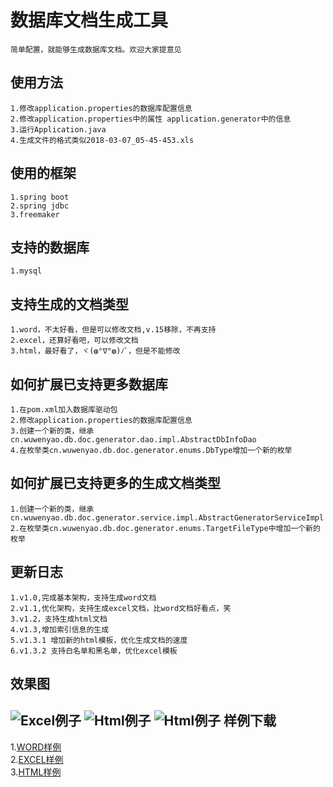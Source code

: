 数据库文档生成工具
====
    简单配置，就能够生成数据库文档。欢迎大家提意见

使用方法  
----
    1.修改application.properties的数据库配置信息  
    2.修改application.properties中的属性 application.generator中的信息
    3.运行Application.java  
    4.生成文件的格式类似2018-03-07_05-45-453.xls

使用的框架  
----
    1.spring boot  
    2.spring jdbc  
    3.freemaker  

支持的数据库 
----
    1.mysql  
    
支持生成的文档类型
----
	1.word，不太好看，但是可以修改文档,v.15移除，不再支持
	2.excel，还算好看吧，可以修改文档
	3.html，最好看了，ヾ(◍°∇°◍)ﾉﾞ，但是不能修改

如何扩展已支持更多数据库
----
    1.在pom.xml加入数据库驱动包
    2.修改application.properties的数据库配置信息
    3.创建一个新的类，继承cn.wuwenyao.db.doc.generator.dao.impl.AbstractDbInfoDao
    4.在枚举类cn.wuwenyao.db.doc.generator.enums.DbType增加一个新的枚举
    
如何扩展已支持更多的生成文档类型
----
	1.创建一个新的类，继承cn.wuwenyao.db.doc.generator.service.impl.AbstractGeneratorServiceImpl
	2.在枚举类cn.wuwenyao.db.doc.generator.enums.TargetFileType中增加一个新的枚举
	
更新日志
----
	1.v1.0,完成基本架构，支持生成word文档
	2.v1.1,优化架构，支持生成excel文档，比word文档好看点，笑
	3.v1.2，支持生成html文档
	4.v1.3,增加索引信息的生成
	5.v1.3.1 增加新的html模板，优化生成文档的速度
	6.v1.3.2 支持白名单和黑名单，优化excel模板
	
效果图
----
 ![Excel例子](https://gitee.com/shiqiyue/dbDocGenerator/raw/master/doc/excel.gif "例子")
 ![Html例子](https://gitee.com/shiqiyue/dbDocGenerator/raw/master/doc/html.gif "例子")
 ![Html例子](https://gitee.com/shiqiyue/dbDocGenerator/raw/master/doc/html-menu.gif "例子")
样例下载
----
  1.[WORD样例](http://gitee.com/shiqiyue/dbDocGenerator/tree/master/doc/word-sample.doc)  
  2.[EXCEL样例](http://gitee.com/shiqiyue/dbDocGenerator/tree/master/doc/excel-sample.xls)  
  3.[HTML样例](http://gitee.com/shiqiyue/dbDocGenerator/tree/master/doc/html-sample.html)  
 